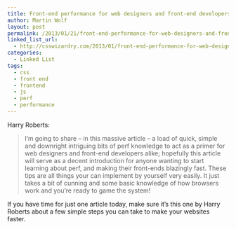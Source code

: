 ```yaml
---
title: Front-end performance for web designers and front-end developers
author: Martin Wolf
layout: post
permalink: /2013/01/21/front-end-performance-for-web-designers-and-front-end-developers/
linked_list_url:
  - http://csswizardry.com/2013/01/front-end-performance-for-web-designers-and-front-end-developers/
categories:
  - Linked List
tags:
  - css
  - front end
  - frontend
  - js
  - perf
  - performance
---
```

<p class="linked-list-quote-author">
  Harry Roberts:
</p>

> I’m going to share – in this massive article – a load of quick, simple and downright intriguing bits of perf knowledge to act as a primer for web designers and front-end developers alike; hopefully this article will serve as a decent introduction for anyone wanting to start learning about perf, and making their front-ends blazingly fast. These tips are all things your can implement by yourself very easily. It just takes a bit of cunning and some basic knowledge of how browsers work and you’re ready to game the system!

If you have time for just one article today, make sure it&#8217;s this one by Harry Roberts about a few simple steps you can take to make your websites faster.